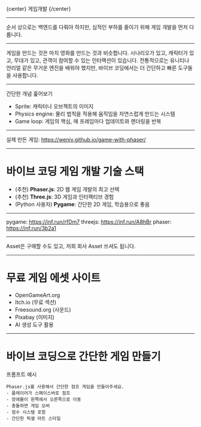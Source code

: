 {center}
게임개발
{/center}

---

순서 상으로는 백엔드를 다뤄야 하지만, 심적인 부하를 줄이기 위해 게임 개발을 먼저 다룹니다.

---

게임을 만드는 것은 마치 영화를 만드는 것과 비슷합니다. 시나리오가 있고, 캐릭터가 있고, 무대가 있고, 관객이 참여할 수 있는 인터랙션이 있습니다. 전통적으로는 유니티나 언리얼 같은 무거운 엔진을 배워야 했지만, 바이브 코딩에서는 더 간단하고 빠른 도구들을 사용합니다.

---

간단한 개념 훑어보기
* Sprite: 캐릭터나 오브젝트의 이미지
* Physics engine: 물리 법칙을 적용해 움직임을 자연스럽게 만드는 시스템
* Game loop: 게임의 핵심, 매 프레임마다 업데이트와 렌더링을 반복

---

실제 만든 게임: https://weniv.github.io/game-with-phaser/

---

# 바이브 코딩 게임 개발 기술 스택

* (추천) **Phaser.js**: 2D 웹 게임 개발의 최고 선택
* (추천) **Three.js**: 3D 게임과 인터랙티브 경험
* (Python 사용자) **Pygame**: 간단한 2D 게임, 학습용으로 좋음

---

pygame: https://inf.run/rfDm7
threejs: https://inf.run/A8hBr
phaser: https://inf.run/3b2a1

---

Asset은 구매할 수도 있고, 저희 회사 Asset 쓰셔도 됩니다.

---

# 무료 게임 에셋 사이트

* OpenGameArt.org
* Itch.io (무료 섹션)
* Freesound.org (사운드)
* Pixabay (이미지)
* AI 생성 도구 활용

---

# 바이브 코딩으로 간단한 게임 만들기

프롬프트 예시
```
Phaser.js를 사용해서 간단한 점프 게임을 만들어주세요.
- 플레이어가 스페이스바로 점프
- 장애물이 왼쪽에서 오른쪽으로 이동
- 충돌하면 게임 오버
- 점수 시스템 포함
- 간단한 픽셀 아트 스타일
```